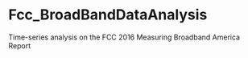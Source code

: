 # Fcc_BroadBandDataAnalysis
Time-series analysis on the FCC 2016 Measuring Broadband America Report 
